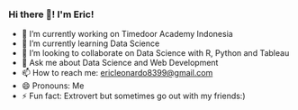 ### Hi there 👋! I'm Eric!

<!--
**ericleo8/ericleo8** is a ✨ _special_ ✨ repository because its `README.md` (this file) appears on your GitHub profile.
-->

- 🔭 I’m currently working on Timedoor Academy Indonesia
- 🌱 I’m currently learning Data Science
- 👯 I’m looking to collaborate on Data Science with R, Python and Tableau
- 💬 Ask me about Data Science and Web Development
- 📫 How to reach me: ericleonardo8399@gmail.com
- 😄 Pronouns: Me
- ⚡ Fun fact: Extrovert but sometimes go out with my friends:)

